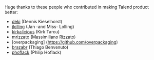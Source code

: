 Huge thanks to these people who contributed in making Talend product better:

 - [deki](https://github.com/deki) (Dennis Kieselhorst)
 - [jlolling](https://github.com/jlolling) (Jan -and Miss- Lolling)
 - [kirkalicious](https://github.com/kirkalicious) (Kirk Tarou)
 - [mrizzato](https://github.com/mrizzato) (Massimiliano Rizzato)
 - [overpackaging] (https://github.com/overpackaging)
 - [brazabr](https://github.com/brazabr) (Thiago Benvenuto)
 - [phoflack](https://jira.talendforge.org/secure/ViewProfile.jspa?name=phoflack) (Philip Hoflack)